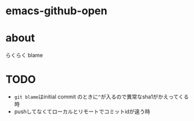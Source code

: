 # emacs-github-open

# about

らくらく blame

# TODO

* `git blame`はinitial commit のときに`^`が入るので異常なsha1がかえってくる時
* pushしてなくてローカルとリモートでコミットidが違う時
